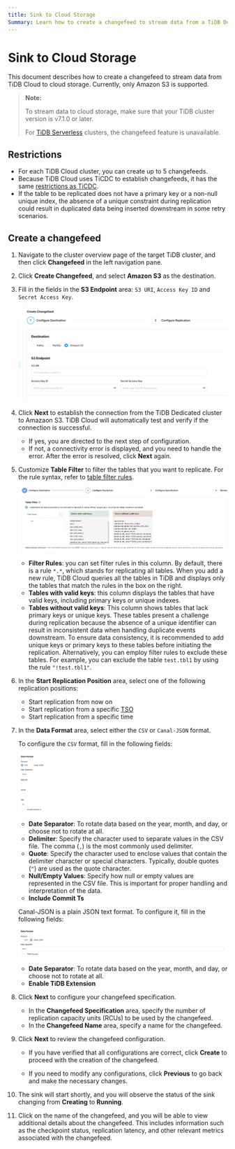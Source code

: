 ```yaml
---
title: Sink to Cloud Storage
Summary: Learn how to create a changefeed to stream data from a TiDB Dedicated cluster to cloud storage, such as Amazon S3 etc.
---
```


# Sink to Cloud Storage

This document describes how to create a changefeed to stream data from TiDB Cloud to cloud storage. Currently, only Amazon S3 is supported.

> **Note:**
>
> To stream data to cloud storage, make sure that your TiDB cluster version is v7.1.0 or later.
>
> For [TiDB Serverless](/tidb-cloud/select-cluster-tier.md#tidb-serverless-beta) clusters, the changefeed feature is unavailable.

## Restrictions

- For each TiDB Cloud cluster, you can create up to 5 changefeeds.
- Because TiDB Cloud uses TiCDC to establish changefeeds, it has the same [restrictions as TiCDC](https://docs.pingcap.com/tidb/stable/ticdc-overview#unsupported-scenarios).
- If the table to be replicated does not have a primary key or a non-null unique index, the absence of a unique constraint during replication could result in duplicated data being inserted downstream in some retry scenarios.

## Create a changefeed

1. Navigate to the cluster overview page of the target TiDB cluster, and then click **Changefeed** in the left navigation pane.

2. Click **Create Changefeed**, and select **Amazon S3** as the destination.

3. Fill in the fields in the **S3 Endpoint** area: `S3 URI`, `Access Key ID` and  `Secret Access Key`.

    ![create changefeed to sink to s3](/media/tidb-cloud/changefeed/sink-to-s3-01-create-changefeed.jpg)

4. Click **Next** to establish the connection from the TiDB Dedicated cluster to Amazaon S3. TiDB Cloud will automatically test and verify if the connection is successful.

    - If yes, you are directed to the next step of configuration.
    - If not, a connectivity error is displayed, and you need to handle the error. After the error is resolved, click **Next** again.

5. Customize **Table Filter** to filter the tables that you want to replicate. For the rule syntax, refer to [table filter rules](https://docs.pingcap.com/tidb/stable/ticdc-filter#changefeed-log-filters).

    ![the table filter of changefeed](/media/tidb-cloud/changefeed/sink-to-s3-02-table-filter.jpg)

    - **Filter Rules**: you can set filter rules in this column. By default, there is a rule `*.*`, which stands for replicating all tables. When you add a new rule, TiDB Cloud queries all the tables in TiDB and displays only the tables that match the rules in the box on the right.
    - **Tables with valid keys**: this column displays the tables that have valid keys, including primary keys or unique indexes.
    - **Tables without valid keys**: This column shows tables that lack primary keys or unique keys. These tables present a challenge during replication because the absence of a unique identifier can result in inconsistent data when handling duplicate events downstream. To ensure data consistency, it is recommended to add unique keys or primary keys to these tables before initiating the replication. Alternatively, you can employ filter rules to exclude these tables. For example, you can exclude the table `test.tbl1` by using the rule `"!test.tbl1"`.

6. In the **Start Replication Position** area, select one of the following replication positions:

    - Start replication from now on
    - Start replication from a specific [TSO](https://docs.pingcap.com/tidb/stable/glossary#tso)
    - Start replication from a specific time

7. In the **Data Format** area, select either the `CSV` or `Canal-JSON` format.

    <SimpleTab>
    <div label="Configure CSV Format">

    To configure the `CSV` format, fill in the following fields:

    ![the data format of CSV](/media/tidb-cloud/changefeed/sink-to-s3-02-data-format-csv-conf.jpg)

    - **Date Separator**: To rotate data based on the year, month, and day, or choose not to rotate at all.
    - **Delimiter**: Specify the character used to separate values in the CSV file. The comma (`,`) is the most commonly used delimiter.
    - **Quote**: Specify the character used to enclose values that contain the delimiter character or special characters. Typically, double quotes (`"`) are used as the quote character.
    - **Null/Empty Values**: Specify how null or empty values are represented in the CSV file. This is important for proper handling and interpretation of the data.
    - **Include Commit Ts**

    </div>
    <div label="Configure Canal-JSON Format">

    Canal-JSON is a plain JSON text format. To configure it, fill in the following fields:

    ![the data format of Canal-JSON](/media/tidb-cloud/changefeed/sink-to-s3-02-data-format-canal-json.jpg)

    - **Date Separator**: To rotate data based on the year, month, and day, or choose not to rotate at all.
    - **Enable TiDB Extension**

    </div>
    </SimpleTab>

8. Click **Next** to configure your changefeed specification.

    - In the **Changefeed Specification** area, specify the number of replication capacity units (RCUs) to be used by the changefeed.
    - In the **Changefeed Name** area, specify a name for the changefeed.

9. Click **Next** to review the changefeed configuration.

    - If you have verified that all configurations are correct, click **Create** to proceed with the creation of the changefeed.

    - If you need to modify any configurations, click **Previous** to go back and make the necessary changes.

10. The sink will start shortly, and you will observe the status of the sink changing from **Creating** to **Running**.

11. Click on the name of the changefeed, and you will be able to view additional details about the changefeed. This includes information such as the checkpoint status, replication latency, and other relevant metrics associated with the changefeed.

